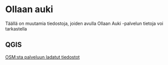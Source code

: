 # Ollaan auki

Täällä on muutamia tiedostoja, joiden avulla Ollaan Auki -palvelun tietoja voi tarkastella

## QGIS

[OSM:sta palveluun ladatut tiedostot](OllaanAuki_osmPoI.qgz)


